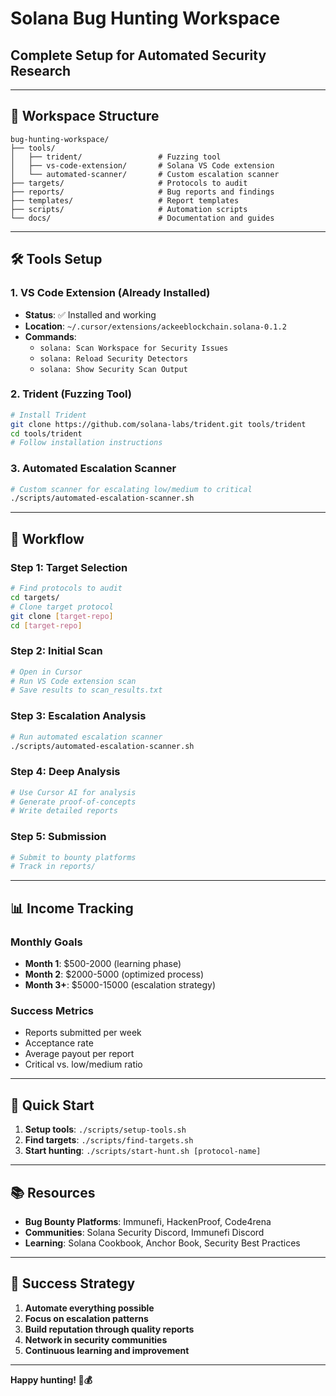 # Solana Bug Hunting Workspace
## Complete Setup for Automated Security Research

---

## 📁 **Workspace Structure**

```
bug-hunting-workspace/
├── tools/
│   ├── trident/                 # Fuzzing tool
│   ├── vs-code-extension/       # Solana VS Code extension
│   └── automated-scanner/       # Custom escalation scanner
├── targets/                     # Protocols to audit
├── reports/                     # Bug reports and findings
├── templates/                   # Report templates
├── scripts/                     # Automation scripts
└── docs/                        # Documentation and guides
```

---

## 🛠️ **Tools Setup**

### **1. VS Code Extension (Already Installed)**
- **Status**: ✅ Installed and working
- **Location**: `~/.cursor/extensions/ackeeblockchain.solana-0.1.2`
- **Commands**: 
  - `solana: Scan Workspace for Security Issues`
  - `solana: Reload Security Detectors`
  - `solana: Show Security Scan Output`

### **2. Trident (Fuzzing Tool)**
```bash
# Install Trident
git clone https://github.com/solana-labs/trident.git tools/trident
cd tools/trident
# Follow installation instructions
```

### **3. Automated Escalation Scanner**
```bash
# Custom scanner for escalating low/medium to critical
./scripts/automated-escalation-scanner.sh
```

---

## 🎯 **Workflow**

### **Step 1: Target Selection**
```bash
# Find protocols to audit
cd targets/
# Clone target protocol
git clone [target-repo]
cd [target-repo]
```

### **Step 2: Initial Scan**
```bash
# Open in Cursor
# Run VS Code extension scan
# Save results to scan_results.txt
```

### **Step 3: Escalation Analysis**
```bash
# Run automated escalation scanner
./scripts/automated-escalation-scanner.sh
```

### **Step 4: Deep Analysis**
```bash
# Use Cursor AI for analysis
# Generate proof-of-concepts
# Write detailed reports
```

### **Step 5: Submission**
```bash
# Submit to bounty platforms
# Track in reports/
```

---

## 📊 **Income Tracking**

### **Monthly Goals**
- **Month 1**: $500-2000 (learning phase)
- **Month 2**: $2000-5000 (optimized process)
- **Month 3+**: $5000-15000 (escalation strategy)

### **Success Metrics**
- Reports submitted per week
- Acceptance rate
- Average payout per report
- Critical vs. low/medium ratio

---

## 🚀 **Quick Start**

1. **Setup tools**: `./scripts/setup-tools.sh`
2. **Find targets**: `./scripts/find-targets.sh`
3. **Start hunting**: `./scripts/start-hunt.sh [protocol-name]`

---

## 📚 **Resources**

- **Bug Bounty Platforms**: Immunefi, HackenProof, Code4rena
- **Communities**: Solana Security Discord, Immunefi Discord
- **Learning**: Solana Cookbook, Anchor Book, Security Best Practices

---

## 🎯 **Success Strategy**

1. **Automate everything possible**
2. **Focus on escalation patterns**
3. **Build reputation through quality reports**
4. **Network in security communities**
5. **Continuous learning and improvement**

---

**Happy hunting! 🚀💰**
